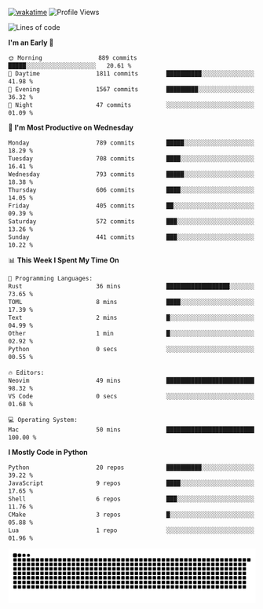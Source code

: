 [![wakatime](https://wakatime.com/badge/user/b920b284-3cde-4cd4-b72e-f7f22d050b16.svg)](https://wakatime.com/@b920b284-3cde-4cd4-b72e-f7f22d050b16)
![Profile Views](http://img.shields.io/badge/Profile%20Views-4586-blue)
<!--START_SECTION:waka-->
![Lines of code](https://img.shields.io/badge/From%20Hello%20World%20I%27ve%20Written-5.1%20million%20lines%20of%20code-blue)

**I'm an Early 🐤** 

```text
🌞 Morning                889 commits         █████░░░░░░░░░░░░░░░░░░░░   20.61 % 
🌆 Daytime                1811 commits        ██████████░░░░░░░░░░░░░░░   41.98 % 
🌃 Evening                1567 commits        █████████░░░░░░░░░░░░░░░░   36.32 % 
🌙 Night                  47 commits          ░░░░░░░░░░░░░░░░░░░░░░░░░   01.09 % 
```
📅 **I'm Most Productive on Wednesday** 

```text
Monday                   789 commits         █████░░░░░░░░░░░░░░░░░░░░   18.29 % 
Tuesday                  708 commits         ████░░░░░░░░░░░░░░░░░░░░░   16.41 % 
Wednesday                793 commits         █████░░░░░░░░░░░░░░░░░░░░   18.38 % 
Thursday                 606 commits         ████░░░░░░░░░░░░░░░░░░░░░   14.05 % 
Friday                   405 commits         ██░░░░░░░░░░░░░░░░░░░░░░░   09.39 % 
Saturday                 572 commits         ███░░░░░░░░░░░░░░░░░░░░░░   13.26 % 
Sunday                   441 commits         ███░░░░░░░░░░░░░░░░░░░░░░   10.22 % 
```


📊 **This Week I Spent My Time On** 

```text
💬 Programming Languages: 
Rust                     36 mins             ██████████████████░░░░░░░   73.65 % 
TOML                     8 mins              ████░░░░░░░░░░░░░░░░░░░░░   17.39 % 
Text                     2 mins              █░░░░░░░░░░░░░░░░░░░░░░░░   04.99 % 
Other                    1 min               █░░░░░░░░░░░░░░░░░░░░░░░░   02.92 % 
Python                   0 secs              ░░░░░░░░░░░░░░░░░░░░░░░░░   00.55 % 

🔥 Editors: 
Neovim                   49 mins             █████████████████████████   98.32 % 
VS Code                  0 secs              ░░░░░░░░░░░░░░░░░░░░░░░░░   01.68 % 

💻 Operating System: 
Mac                      50 mins             █████████████████████████   100.00 % 
```

**I Mostly Code in Python** 

```text
Python                   20 repos            ██████████░░░░░░░░░░░░░░░   39.22 % 
JavaScript               9 repos             ████░░░░░░░░░░░░░░░░░░░░░   17.65 % 
Shell                    6 repos             ███░░░░░░░░░░░░░░░░░░░░░░   11.76 % 
CMake                    3 repos             █░░░░░░░░░░░░░░░░░░░░░░░░   05.88 % 
Lua                      1 repo              ░░░░░░░░░░░░░░░░░░░░░░░░░   01.96 % 
```




<!--END_SECTION:waka-->
![Snake animation](https://raw.githubusercontent.com/timmypidashev/timmypidashev/main/commits.svg)
